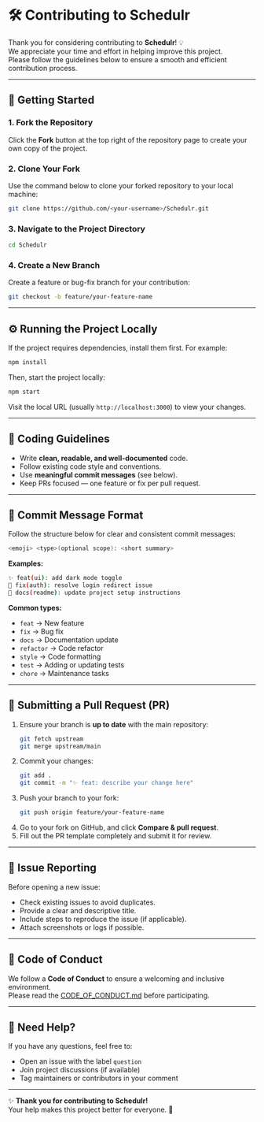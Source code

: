 # 🛠️ Contributing to Schedulr

Thank you for considering contributing to **Schedulr**! 💡  
We appreciate your time and effort in helping improve this project.  
Please follow the guidelines below to ensure a smooth and efficient contribution process.

---

## 🚀 Getting Started

### 1. Fork the Repository
Click the **Fork** button at the top right of the repository page to create your own copy of the project.

### 2. Clone Your Fork
Use the command below to clone your forked repository to your local machine:
```bash
git clone https://github.com/<your-username>/Schedulr.git
```

### 3. Navigate to the Project Directory
```bash
cd Schedulr
```

### 4. Create a New Branch
Create a feature or bug-fix branch for your contribution:
```bash
git checkout -b feature/your-feature-name
```

---

## ⚙️ Running the Project Locally

If the project requires dependencies, install them first. For example:
```bash
npm install
```

Then, start the project locally:
```bash
npm start
```

Visit the local URL (usually `http://localhost:3000`) to view your changes.

---

## 🧹 Coding Guidelines

- Write **clean, readable, and well-documented** code.  
- Follow existing code style and conventions.  
- Use **meaningful commit messages** (see below).  
- Keep PRs focused — one feature or fix per pull request.

---

## 💬 Commit Message Format

Follow the structure below for clear and consistent commit messages:
```bash
<emoji> <type>(optional scope): <short summary>
```

**Examples:**
```bash
✨ feat(ui): add dark mode toggle
🐛 fix(auth): resolve login redirect issue
🧾 docs(readme): update project setup instructions
```

**Common types:**
- `feat` → New feature  
- `fix` → Bug fix  
- `docs` → Documentation update  
- `refactor` → Code refactor  
- `style` → Code formatting  
- `test` → Adding or updating tests  
- `chore` → Maintenance tasks  

---

## 🔀 Submitting a Pull Request (PR)

1. Ensure your branch is **up to date** with the main repository:
   ```bash
   git fetch upstream
   git merge upstream/main
   ```
2. Commit your changes:
   ```bash
   git add .
   git commit -m "✨ feat: describe your change here"
   ```
3. Push your branch to your fork:
   ```bash
   git push origin feature/your-feature-name
   ```
4. Go to your fork on GitHub, and click **Compare & pull request**.  
5. Fill out the PR template completely and submit it for review.

---

## 🧭 Issue Reporting

Before opening a new issue:
- Check existing issues to avoid duplicates.  
- Provide a clear and descriptive title.  
- Include steps to reproduce the issue (if applicable).  
- Attach screenshots or logs if possible.  

---

## 🤝 Code of Conduct

We follow a **Code of Conduct** to ensure a welcoming and inclusive environment.  
Please read the [CODE_OF_CONDUCT.md](./CODE_OF_CONDUCT.md) before participating.

---

## 🧩 Need Help?

If you have any questions, feel free to:
- Open an issue with the label `question`  
- Join project discussions (if available)  
- Tag maintainers or contributors in your comment  

---

✨ **Thank you for contributing to Schedulr!**  
Your help makes this project better for everyone. 🚀
